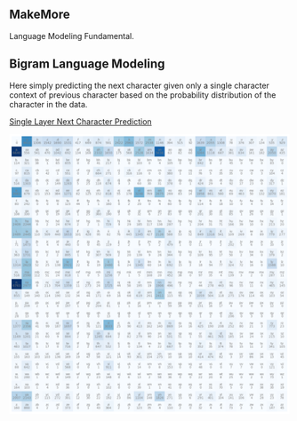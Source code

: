 ## MakeMore

Language Modeling Fundamental.

## Bigram Language Modeling

Here simply predicting the next character given only a single character context of previous character based on the probability distribution of the character in the data.

[Single Layer Next Character Prediction](./01_Bigram_Language_Model_NN.ipynb)

![Bigram Pair Count](./makemore_count.png)
